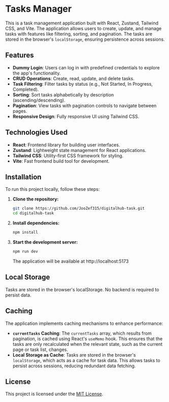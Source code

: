 # Tasks Manager

This is a task management application built with React, Zustand, Tailwind CSS, and Vite. The application allows users to create, update, and manage tasks with features like filtering, sorting, and pagination. The tasks are stored in the browser's `localStorage`, ensuring persistence across sessions.

## Features

- **Dummy Login**: Users can log in with predefined credentials to explore the app's functionality.
- **CRUD Operations**: Create, read, update, and delete tasks.
- **Task Filtering**: Filter tasks by status (e.g., Not Started, In Progress, Completed).
- **Sorting**: Sort tasks alphabetically by description (ascending/descending).
- **Pagination**: View tasks with pagination controls to navigate between pages.
- **Responsive Design**: Fully responsive UI using Tailwind CSS.

## Technologies Used

- **React**: Frontend library for building user interfaces.
- **Zustand**: Lightweight state management for React applications.
- **Tailwind CSS**: Utility-first CSS framework for styling.
- **Vite**: Fast frontend build tool for development.

## Installation

To run this project locally, follow these steps:

1. **Clone the repository:**
   ```bash
   git clone https://github.com/JooZef315/digitalhub-task.git
   cd digitalhub-task
   ```
2. **Install dependencies:**
   ```bash
   npm install
   ```
3. **Start the development server:**
   ```bash
   npm run dev
   ```
   The application will be available at http://localhost:5173

## Local Storage

Tasks are stored in the browser's localStorage. No backend is required to persist data.

## Caching

The application implements caching mechanisms to enhance performance:

- **`currentTasks` Caching**: The `currentTasks` array, which results from pagination, is cached using React's `useMemo` hook. This ensures that the tasks are only recalculated when the relevant state, such as the current page or task list, changes.
- **Local Storage as Cache**: Tasks are stored in the browser's `localStorage`, which acts as a cache for task data. This allows tasks to persist across sessions, reducing redundant data fetching.

## License

This project is licensed under the [MIT License](LICENSE).

